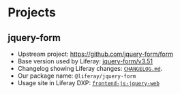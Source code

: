 # Projects

## jquery-form

-   Upstream project: https://github.com/jquery-form/form
-   Base version used by Liferay: [jquery-form/v3.51](https://github.com/liferay/liferay-frontend-projects/tree/jquery-form/v3.51)
-   Changelog showing Liferay changes: [`CHANGELOG.md`](./projects/jquery-form/CHANGELOG.md).
-   Our package name: `@liferay/jquery-form`
-   Usage site in Liferay DXP: [`frontend-js-jquery-web`](https://github.com/liferay/liferay-portal/blob/master/modules/apps/frontend-js/frontend-js-jquery-web)
